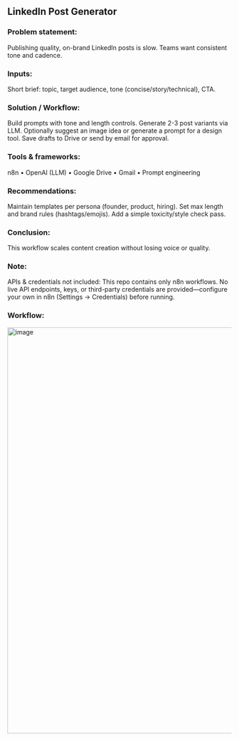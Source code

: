 ## LinkedIn Post Generator

### Problem statement:
Publishing quality, on-brand LinkedIn posts is slow. Teams want consistent tone and cadence.

### Inputs:
Short brief: topic, target audience, tone (concise/story/technical), CTA.

### Solution / Workflow:
Build prompts with tone and length controls.
Generate 2-3 post variants via LLM.
Optionally suggest an image idea or generate a prompt for a design tool.
Save drafts to Drive or send by email for approval.

### Tools & frameworks:
n8n • OpenAI (LLM) • Google Drive • Gmail • Prompt engineering

### Recommendations:
Maintain templates per persona (founder, product, hiring).
Set max length and brand rules (hashtags/emojis).
Add a simple toxicity/style check pass.

### Conclusion:
This workflow scales content creation without losing voice or quality.

### Note:
APIs & credentials not included: This repo contains only n8n workflows. No live API endpoints, keys, or third-party credentials are provided—configure your own in n8n (Settings → Credentials) before running.

### Workflow:
<img width="1918" height="911" alt="image" src="https://github.com/user-attachments/assets/e126f9f1-cb0f-4595-aded-6168f3b14ee7" />
